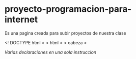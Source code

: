 # proyecto-programacion-para-internet
Es una pagina creada para subir proyectos de nuestra clase 
  
<! DOCTYPE html >
< html >
< cabeza >
	<meta charset="utf-8">
	<title>Declaraciones</title>
	<link rel="stylesheet" type="text/css" href="css/estilo.css">
	<link rel="stylesheet" type="text/css" href="css/fuentes.css">

</head>
<body>

 <p class= "alexbrush-regular"><i>Varias declaraciones en una sola instruccion</i></p>

</body>
</html>
